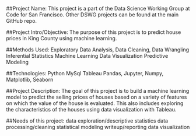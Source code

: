 ##Project Name:
This project is a part of the Data Science Working Group at Code for San Francisco. Other DSWG projects can be found at the main GitHub repo.

##Project Intro/Objective:
The purpose of this project is to predict house prices in King County using machine learning.


##Methods Used:
Exploratory Data Analysis, Data Cleaning, Data Wrangling
Inferential Statistics
Machine Learning
Data Visualization
Predictive Modeling

##Technologies:
Python
MySql
Tableau
Pandas, Jupyter, Numpy, Matplotlib, Seaborn

##Project Description:
The goal of this project is to build a machine learning model to predict the selling prices of houses based on a variety of features on which the value of the house is evaluated. This also includes exploring the characteristics of the houses using data visualization with Tableau. 



##Needs of this project:
data exploration/descriptive statistics
data processing/cleaning
statistical modeling
writeup/reporting
data visualization


